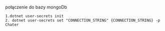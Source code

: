 ﻿połączenie do bazy mongoDb

    1.dotnet user-secrets init
    2. dotnet user-secrets set "CONNECTION_STRING" {CONNECTION_STRING} -p Chater